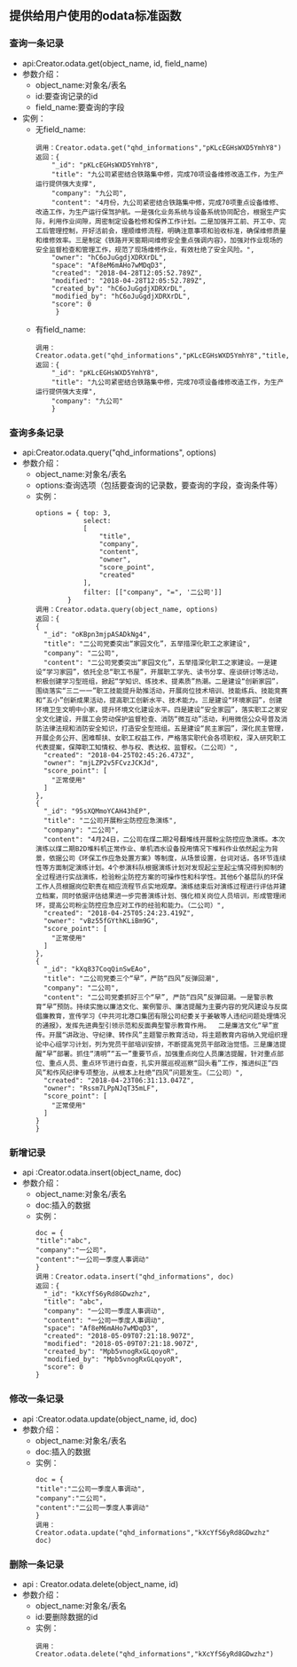 ## 提供给用户使用的odata标准函数
### 查询一条记录
 - api:Creator.odata.get(object_name, id, field_name)
 - 参数介绍：
 	- object_name:对象名/表名
 	- id:要查询记录的id
 	- field_name:要查询的字段
 - 实例：
 	- 无field_name:
 		```
 		调用：Creator.odata.get("qhd_informations","pKLcEGHsWXD5YmhY8")
 		返回：{
			"_id": "pKLcEGHsWXD5YmhY8",
			"title": "九公司紧密结合铁路集中修，完成70项设备维修改造工作，为生产运行提供强大支撑",
			"company": "九公司",
			"content": "4月份，九公司紧密结合铁路集中修，完成70项重点设备维修、改造工作，为生产运行保驾护航。一是强化业务系统与设备系统协同配合，根据生产实际，利用作业间隙，周密制定设备检修和保养工作计划。二是加强开工前、开工中、完工后管理控制，开好活前会，理顺维修流程，明确注意事项和验收标准，确保维修质量和维修效率。三是制定《铁路开天窗期间维修安全重点强调内容》，加强对作业现场的安全监督检查和管理工作，规范了现场维修作业，有效杜绝了安全风险。",
			"owner": "hC6oJuGgdjXDRXrDL",
			"space": "Af8eM6mAHo7wMDqD3",
			"created": "2018-04-28T12:05:52.789Z",
			"modified": "2018-04-28T12:05:52.789Z",
			"created_by": "hC6oJuGgdjXDRXrDL",
			"modified_by": "hC6oJuGgdjXDRXrDL",
			"score": 0
			 }
		```
	- 有field_name:
		```
		调用：Creator.odata.get("qhd_informations","pKLcEGHsWXD5YmhY8","title,company")
		返回：{
			"_id": "pKLcEGHsWXD5YmhY8",
			"title": "九公司紧密结合铁路集中修，完成70项设备维修改造工作，为生产运行提供强大支撑",
			"company": "九公司"
			}
		```	
### 查询多条记录
 - api:Creator.odata.query("qhd_informations", options)
 - 参数介绍：
 	- object_name:对象名/表名
 	- options:查询选项（包括要查询的记录数，要查询的字段，查询条件等）
 	- 实例：
 		```
 		options = {	top: 3,
				   	select: 
				   	[
				        "title",
				        "company",
				        "content",
				        "owner",
				        "score_point",
				        "created"
				    ],
				    filter: [["company", "=", '二公司']]
				}
		调用：Creator.odata.query(object_name, options)
		返回：{
		{
	      "_id": "oKBpn3mjpASADkNg4",
	      "title": "二公司党委突出“家园文化”，五举措深化职工之家建设",
	      "company": "二公司",
	      "content": "二公司党委突出“家园文化”，五举措深化职工之家建设。一是建设“学习家园”，依托全总“职工书屋”，开展职工学先、读书分享、座谈研讨等活动，积极创建学习型班组，掀起“学知识、练技术、提素质”热潮。二是建设“创新家园”，围绕落实“三二一一”职工技能提升助推活动，开展岗位技术培训、技能练兵、技能竞赛和“五小”创新成果活动，提高职工创新水平、技术能力。三是建设“环境家园”，创建环境卫生文明中小家，提升环境文化建设水平。四是建设“安全家园”，落实职工之家安全文化建设，开展工会劳动保护监督检查、消防“微互动”活动，利用微信公众号普及消防法律法规和消防安全知识，打造安全型班组。五是建设“民主家园”，深化民主管理，开展企务公开、困难帮扶、女职工权益工作，严格落实职代会各项职权，深入研究职工代表提案，保障职工知情权、参与权、表达权、监督权。（二公司）",
	      "created": "2018-04-25T02:45:26.473Z",
	      "owner": "mjLZP2v5FCvzJCKJd",
	      "score_point": [
	        "正常使用"
	      ]
	    },
    	{
	      "_id": "95sXQMmoYCAH43hEP",
	      "title": "二公司开展粉尘防控应急演练",
	      "company": "二公司",
	      "content": "4月24日，二公司在煤二期2号翻堆线开展粉尘防控应急演练。本次演练以煤二期B2D堆料机正常作业、单机洒水设备投用情况下堆料作业依然起尘为背景，依据公司《环保工作应急处置方案》等制度，从场景设置，台词对话，各环节连续性等方面制定演练计划。4个参演科队根据演练计划对发现起尘至起尘情况得到抑制的全过程进行实战演练，检验粉尘防控方案的可操作性和科学性。其他6个基层队的环保工作人员根据岗位职责在相应流程节点实地观摩。演练结束后对演练过程进行评估并建立档案，同时依据评估结果进一步完善演练计划、强化相关岗位人员培训，形成管理闭环，提高公司粉尘防控应急应对工作的经验和能力。（二公司）",
	      "created": "2018-04-25T05:24:23.419Z",
	      "owner": "vBz55fGYthKLiBm9G",
	      "score_point": [
	        "正常使用"
	      ]
	    },
    	{
	      "_id": "kXq837CoqQinSwEAo",
	      "title": "二公司党委三个“早”，严防“四风”反弹回潮",
	      "company": "二公司",
	      "content": "二公司党委抓好三个“早”, 严防“四风”反弹回潮。一是警示教育“早”预防。持续实施以廉洁文化、案例警示、廉洁提醒为主要内容的党风建设与反腐倡廉教育，宣传学习《中共河北港口集团有限公司纪委关于姜敏等人违纪问题处理情况的通报》，发挥先进典型引领示范和反面典型警示教育作用。  二是廉洁文化“早”宣传。开展“讲政治、守纪律、转作风”主题警示教育活动，将主题教育内容纳入党组织理论中心组学习计划，列为党员干部培训安排，不断提高党员干部政治觉悟。三是廉洁提醒“早”部署。抓住“清明”“五一”重要节点，加强重点岗位人员廉洁提醒，针对重点部位、重点人员、重点环节进行自查，扎实开展巡视巡察“回头看”工作，推进纠正“四风”和作风纪律专项整治，从根本上杜绝“四风”问题发生。（二公司）",
	      "created": "2018-04-23T06:31:13.047Z",
	      "owner": "Rssm7LPpNJqT35mLF",
	      "score_point": [
	        "正常使用"
	      ]
	    }
		}
		```
### 新增记录
 - api :Creator.odata.insert(object_name, doc)
 - 参数介绍：
 	- object_name:对象名/表名
 	- doc:插入的数据
 	- 实例：
 		```
 		doc = {
 		"title":"abc",
 		"company":"一公司"，
 		"content":"一公司一季度人事调动"
 		}
 		调用：Creator.odata.insert("qhd_informations", doc)
	 	返回：{
	      "_id": "kXcYfS6yRd8GDwzhz",
	      "title": "abc",
	      "company": "一公司一季度人事调动",
	      "content": "一公司一季度人事调动",
	      "space": "Af8eM6mAHo7wMDqD3",
	      "created": "2018-05-09T07:21:18.907Z",
	      "modified": "2018-05-09T07:21:18.907Z",
	      "created_by": "Mpb5vnogRxGLqoyoR",	 
	      "modified_by": "Mpb5vnogRxGLqoyoR",
	      "score": 0
	    }
		```
### 修改一条记录
 - api :Creator.odata.update(object_name, id, doc)
 - 参数介绍：
 	- object_name:对象名/表名
 	- doc:插入的数据
 	- 实例：
 		```
 		doc = {
 		"title":"二公司一季度人事调动",
 		"company":"二公司"，
 		"content":"二公司一季度人事调动"
 		}
 		调用：Creator.odata.update("qhd_informations","kXcYfS6yRd8GDwzhz" doc)
		```
### 删除一条记录
 - api : Creator.odata.delete(object_name, id)
 - 参数介绍：
 	- object_name:对象名/表名
 	- id:要删除数据的id
 	- 实例：
 		```
 		调用：Creator.odata.delete("qhd_informations","kXcYfS6yRd8GDwzhz")
 		```